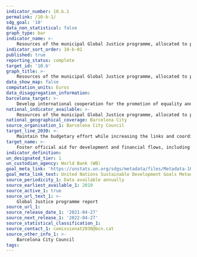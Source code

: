 ```yaml
---
indicator_number: 10.b.1
permalink: /10-b-1/
sdg_goal: '10'
data_non_statistical: false
graph_type: bar
indicator_name: >-
    Resources of the municipal Global Justice programme, allocated to promoting equality and the fight against racism and discrimination
indicator_sort_order: 10-b-01
published: true
reporting_status: complete
target_id: '10.b'
graph_title: >-
    Resources of the municipal Global Justice programme, allocated to promoting equality and the fight against racism and discrimination
data_show_map: false
computation_units: Euros
data_disaggregation_information:
barcelona_target: >-
    Develop international cooperation for the promotion of equality and the fight against racism and discrimination 
national_indicator_available: >-
    Resources of the municipal Global Justice programme, allocated to promoting equality and the fight against racism and discrimination
national_geographical_coverage: Barcelona City 
source_organisation_1: Barcelona City Council
target_line_2030: >-
    Maintain the budgetary effort while increasing the links and coordination of projects with Local Authorities and educational campaigns for equality and non-discrimination
target_name: >-
    Foster official aid for development and financial flows, including direct foreign investment, for the states in greatest need, in particular less advanced countries, African countries, small insular developing states and developing countries that have no coastline, in accordance with their respective national plans and programmes
indicator_definition:
un_designated_tier: 1
un_custodian_agency: World Bank (WB)
goal_meta_link: 'https://unstats.un.org/sdgs/metadata/files/Metadata-10-0b-01.pdf'
goal_meta_link_text: United Nations Sustainable Development Goals Metadata (pdf 894kB)
source_periodicity_1: Data available annually
source_earliest_available_1: 2019
source_active_1: true
source_url_text_1: >-
    Global Justice programme report  
source_url_1:
source_release_date_1: '2021-04-27'
source_next_release_1: '2022-04-27'
source_statistical_classification_1: 
source_contact_1: comissionat2030@bcn.cat
source_other_info_1: >-
    Barcelona City Council
tags:
---
```

